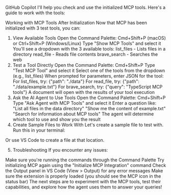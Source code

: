 GitHub Copilot
I'll help you check and use the initialized MCP tools. Here's a guide to work with the tools:

Working with MCP Tools After Initialization
Now that MCP has been initialized with 3 test tools, you can:

1. View Available Tools
Open the Command Palette: Cmd+Shift+P (macOS) or Ctrl+Shift+P (Windows/Linux)
Type "Show MCP Tools" and select it
You'll see a dropdown with the 3 available tools:
list_files - Lists files in a directory
read_file - Reads file contents
brave_search - Searches the web
2. Test a Tool Directly
Open the Command Palette: Cmd+Shift+P
Type "Test MCP Tool" and select it
Select one of the tools from the dropdown (e.g., list_files)
When prompted for parameters, enter JSON for the tool:
For list_files, try: {"path": "./data"}
For read_file, try: {"path": "./data/example.txt"}
For brave_search, try: {"query": "TypeScript MCP tools"}
A document will open with the results of your tool execution
3. Ask the AI Agent to Use Tools
Open the Command Palette: Cmd+Shift+P
Type "Ask Agent with MCP Tools" and select it
Enter a question like:
"List all files in the data directory"
"Show me the content of example.txt"
"Search for information about MCP tools"
The agent will determine which tool to use and show you the result
4. Create Sample Files to Work With
Let's create a sample file to test with. Run this in your terminal:

Or use VS Code to create a file at that location.

5. Troubleshooting
If you encounter any issues:

Make sure you're running the commands through the Command Palette
Try initializing MCP again using the "Initialize MCP Integration" command
Check the Output panel in VS Code (View > Output) for any error messages
Make sure the extension is properly loaded (you should see the MCP icon in the status bar)
The next steps are to experiment with the MCP tools, test their capabilities, and explore how the agent uses them to answer your queries!

